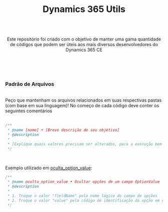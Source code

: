 <h1 align="center">Dynamics 365 Utils</h1><br><br><br>
<div align="center">Este repositório foi criado com o objetivo de manter uma gama quantidade de códigos que podem ser úteis aos mais diversos desenvolvedores do Dynamics 365 CE</div><br><br><br><br>
<h3>Padrão de Arquivos</h3><br>
Peço que mantenham os arquivos relacionados em suas respectivas pastas (com base em sua linguagem)!
No começo de cada código deve conter os seguintes comentários<br><br>

```javascript
/**
 * @name [nome] • [Breve descrição de seu objetivo]
 * @description
 * 
 * [Explique quais valores precisam ser alterados, para a execução bem sucedida]
 */
```
<br>

Exemplo utilizado em [oculta_option_value](https://github.com/deivinni/dynamics365_utils/blob/master/codes/javascript/ocultar_option_value.js):
```javascript
/**
 * @name oculta_option_value • Ocultar opções de um campo OptionValue
 * @description
 * 
 * 1. Troque o valor "fieldName" pelo nome lógico do campo de opções
 * 2. Troque o valor "value" pela código de identificação da opção em que deseja ocultar
 */
```

